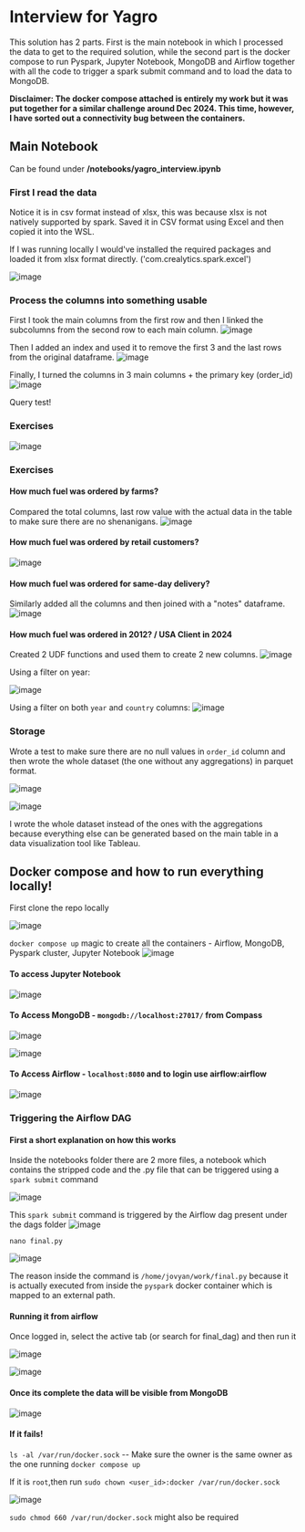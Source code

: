 # Interview for Yagro

This solution has 2 parts. First is the main notebook in which I processed the data to get to the required solution, while the second part is the docker compose to run Pyspark, Jupyter Notebook, MongoDB and Airflow together with all the code to trigger a spark submit command and to load the data to MongoDB.

**Disclaimer: The docker compose attached is entirely my work but it was put together for a similar challenge around Dec 2024. This time, however, I have sorted out a connectivity bug between the containers.**

## Main Notebook

Can be found under **/notebooks/yagro_interview.ipynb**

### First I read the data
Notice it is in csv format instead of xlsx, this was because xlsx is not natively supported by spark. Saved it in CSV format using Excel and then copied it into the WSL.

If I was running locally I would've installed the required packages and loaded it from xlsx format directly. ('com.crealytics.spark.excel')

![image](https://github.com/user-attachments/assets/91758ed4-5b9d-4dea-afb4-2c5368476812)

### Process the columns into something usable

First I took the main columns from the first row and then I linked the subcolumns from the second row to each main column.
![image](https://github.com/user-attachments/assets/c030d3c2-78e3-4709-bda7-a906b37f6e4b)

Then I added an index and used it to remove the first 3 and the last rows from the original dataframe.
![image](https://github.com/user-attachments/assets/011e0833-ddae-4e63-97b9-ad75b892108f)

Finally, I turned the columns in 3 main columns + the primary key (order_id)
![image](https://github.com/user-attachments/assets/ffcec52c-b236-4d44-be58-c0fed9c7467f)

Query test!

### Exercises
![image](https://github.com/user-attachments/assets/e3e944f2-e51b-4ab5-9a71-8e4afd0bf097)

### Exercises
#### How much fuel was ordered by farms?
Compared the total columns, last row value with the actual data in the table to make sure there are no shenanigans.
![image](https://github.com/user-attachments/assets/5f924f1d-0c11-4025-ad63-50ba0f460630)

#### How much fuel was ordered by retail customers?
![image](https://github.com/user-attachments/assets/48e342b1-8672-4c3c-b830-5bbbee04c321)

#### How much fuel was ordered for same-day delivery?
Similarly added all the columns and then joined with a "notes" dataframe.
![image](https://github.com/user-attachments/assets/e3081908-715e-41b8-ab5f-e65bfa6b4971)

#### How much fuel was ordered in 2012? / USA Client in 2024
Created 2 UDF functions and used them to create 2 new columns.
![image](https://github.com/user-attachments/assets/ece0ffcb-5158-46bb-afa6-1d08458e1bac)

Using a filter on year:

![image](https://github.com/user-attachments/assets/e7e836f9-d15b-43e2-8db5-f783d4a20d9a)

Using a filter on both `year` and `country` columns:
![image](https://github.com/user-attachments/assets/bdeb2117-74d6-472c-8242-a58d71b32af9)

### Storage

Wrote a test to make sure there are no null values in `order_id` column and then wrote the whole dataset (the one without any aggregations) in parquet format.

![image](https://github.com/user-attachments/assets/f676b72b-bb69-4264-8bd4-da273b1f8362)

![image](https://github.com/user-attachments/assets/cc5dcacd-3362-46ff-bffe-83d0644be55f)

I wrote the whole dataset instead of the ones with the aggregations because everything else can be generated based on the main table in a data visualization tool like Tableau.


## Docker compose and how to run everything locally!
First clone the repo locally

![image](https://github.com/user-attachments/assets/f9745bbf-869d-4753-9b8f-6406e93dbf9b)

`docker compose up` magic to create all the containers - Airflow, MongoDB, Pyspark cluster, Jupyter Notebook
![image](https://github.com/user-attachments/assets/b457e57d-2985-4c29-b511-e553e0f85144)

#### To access Jupyter Notebook
![image](https://github.com/user-attachments/assets/d660ffcc-a4aa-4989-93a0-7557c78ab48c)

#### To Access MongoDB - `mongodb://localhost:27017/` from Compass
![image](https://github.com/user-attachments/assets/36b0f4d3-e9e4-4ea2-9e2e-1fff09a33f1f)

![image](https://github.com/user-attachments/assets/9ef48c3d-d691-4454-aff7-f5013336913e)

#### To Access Airflow - `localhost:8080` and to login use airflow:airflow 
![image](https://github.com/user-attachments/assets/f153e761-05f4-4082-9b9c-61a7496b5b6f)

### Triggering the Airflow DAG

#### First a short explanation on how this works

Inside the notebooks folder there are 2 more files, a notebook which contains the stripped code and the .py file that can be triggered using a `spark submit` command

![image](https://github.com/user-attachments/assets/0e814500-aece-4bbd-a3e2-39ea664051db)

This `spark submit` command is triggered by the Airflow dag present under the dags folder
![image](https://github.com/user-attachments/assets/90ed6de1-732b-465b-8af4-79377cbd2664)

`nano final.py`

![image](https://github.com/user-attachments/assets/4666a494-78d3-42d0-ac6a-f4af12b04ff1)

The reason inside the command is `/home/jovyan/work/final.py` because it is actually executed from inside the `pyspark` docker container which is mapped to an external path.


#### Running it from airflow
Once logged in, select the active tab (or search for final_dag) and then run it

![image](https://github.com/user-attachments/assets/beaa20e1-782e-4369-849b-92aacd9b4b83)

![image](https://github.com/user-attachments/assets/ec8b69ab-9f32-48d1-b009-d47e4699502c)

#### Once its complete the data will be visible from MongoDB
![image](https://github.com/user-attachments/assets/00ce6450-bc4a-4309-9540-2265eec53f78)

#### If it fails!
`ls -al /var/run/docker.sock` -- Make sure the owner is the same owner as the one running `docker compose up`

If it is `root`,then run `sudo chown <user_id>:docker /var/run/docker.sock`

![image](https://github.com/user-attachments/assets/e214d449-77d3-4bd6-8220-067ac4ba2eb3)

`sudo chmod 660 /var/run/docker.sock` might also be required

